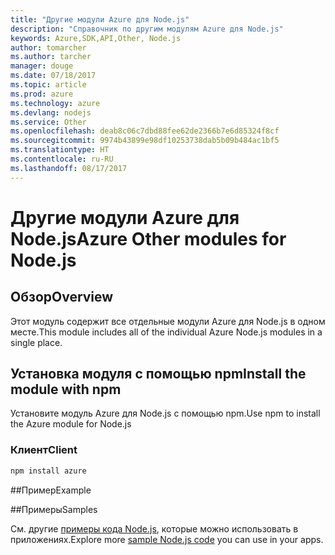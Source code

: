 ```yaml
---
title: "Другие модули Azure для Node.js"
description: "Справочник по другим модулям Azure для Node.js"
keywords: Azure,SDK,API,Other, Node.js
author: tomarcher
ms.author: tarcher
manager: douge
ms.date: 07/18/2017
ms.topic: article
ms.prod: azure
ms.technology: azure
ms.devlang: nodejs
ms.service: Other
ms.openlocfilehash: deab8c06c7dbd88fee62de2366b7e6d85324f8cf
ms.sourcegitcommit: 9974b43899e98df10253738dab5b09b484ac1bf5
ms.translationtype: HT
ms.contentlocale: ru-RU
ms.lasthandoff: 08/17/2017
---
```

# <a name="azure-other-modules-for-nodejs"></a><span data-ttu-id="6ba7c-104">Другие модули Azure для Node.js</span><span class="sxs-lookup"><span data-stu-id="6ba7c-104">Azure Other modules for Node.js</span></span>

## <a name="overview"></a><span data-ttu-id="6ba7c-105">Обзор</span><span class="sxs-lookup"><span data-stu-id="6ba7c-105">Overview</span></span>

<span data-ttu-id="6ba7c-106">Этот модуль содержит все отдельные модули Azure для Node.js в одном месте.</span><span class="sxs-lookup"><span data-stu-id="6ba7c-106">This module includes all of the individual Azure Node.js modules in a single place.</span></span>

## <a name="install-the-module-with-npm"></a><span data-ttu-id="6ba7c-107">Установка модуля с помощью npm</span><span class="sxs-lookup"><span data-stu-id="6ba7c-107">Install the module with npm</span></span>

<span data-ttu-id="6ba7c-108">Установите модуль Azure для Node.js с помощью npm.</span><span class="sxs-lookup"><span data-stu-id="6ba7c-108">Use npm to install the Azure module for Node.js</span></span>

### <a name="client"></a><span data-ttu-id="6ba7c-109">Клиент</span><span class="sxs-lookup"><span data-stu-id="6ba7c-109">Client</span></span>

```bash
npm install azure
```

##<a name="example"></a><span data-ttu-id="6ba7c-110">Пример</span><span class="sxs-lookup"><span data-stu-id="6ba7c-110">Example</span></span>

##<a name="samples"></a><span data-ttu-id="6ba7c-111">Примеры</span><span class="sxs-lookup"><span data-stu-id="6ba7c-111">Samples</span></span>

<span data-ttu-id="6ba7c-112">См. другие [примеры кода Node.js](https://azure.microsoft.com/resources/samples/?platform=nodejs), которые можно использовать в приложениях.</span><span class="sxs-lookup"><span data-stu-id="6ba7c-112">Explore more [sample Node.js code](https://azure.microsoft.com/resources/samples/?platform=nodejs) you can use in your apps.</span></span>